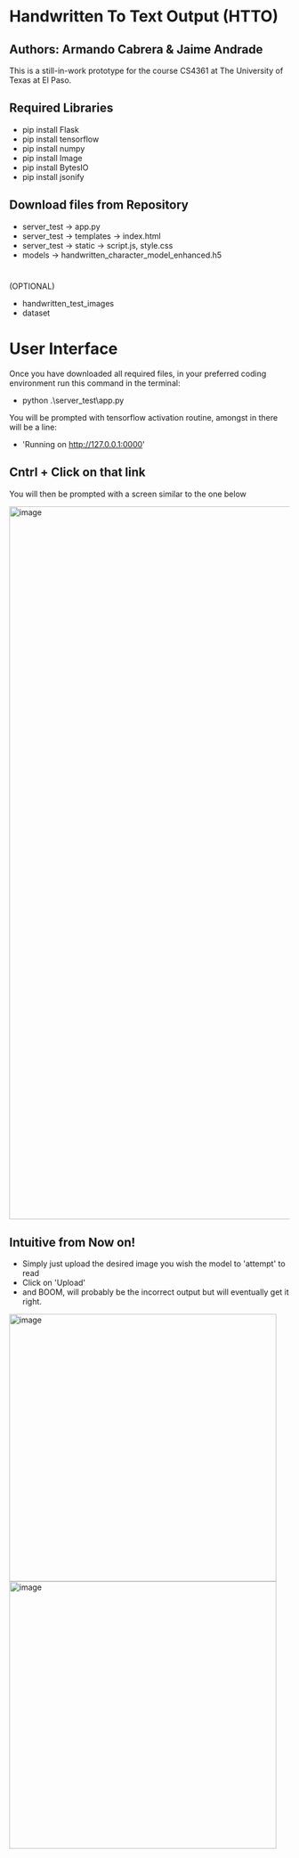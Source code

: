# Handwritten To Text Output (HTTO)
## Authors: Armando Cabrera & Jaime Andrade
This is a still-in-work prototype for the course CS4361 at The University of Texas at El Paso.


## Required Libraries
- pip install Flask
- pip install tensorflow
- pip install numpy
- pip install Image
- pip install BytesIO
- pip install jsonify

## Download files from Repository
- server_test -> app.py
- server_test -> templates -> index.html
- server_test -> static -> script.js, style.css
- models -> handwritten_character_model_enhanced.h5
  #
(OPTIONAL)
- handwritten_test_images
- dataset

# User Interface

Once you have downloaded all required files, in your preferred coding environment run this command in the terminal:
- python .\server_test\app.py

You will be prompted with tensorflow activation routine, amongst in there will be a line:
- 'Running on http://127.0.0.1:0000'
## Cntrl + Click on that link
You will then be prompted with a screen similar to the one below

<img width="1280" alt="image" src="https://github.com/mando34/HTTO/assets/89607986/11a8b1cf-1fc8-4c41-804c-fe214db01c13">

## Intuitive from Now on!
- Simply just upload the desired image you wish the model to 'attempt' to read
- Click on 'Upload'
- and BOOM, will probably be the incorrect output but will eventually get it right.

<img width="480" alt="image" src="https://github.com/mando34/HTTO/assets/89607986/0cd9f711-842d-47fc-9fbd-16b1507796d4">
<img width="480" alt="image" src="https://github.com/mando34/HTTO/assets/89607986/86bc4279-ad0b-48a9-a551-f7dd475d3bc8">



